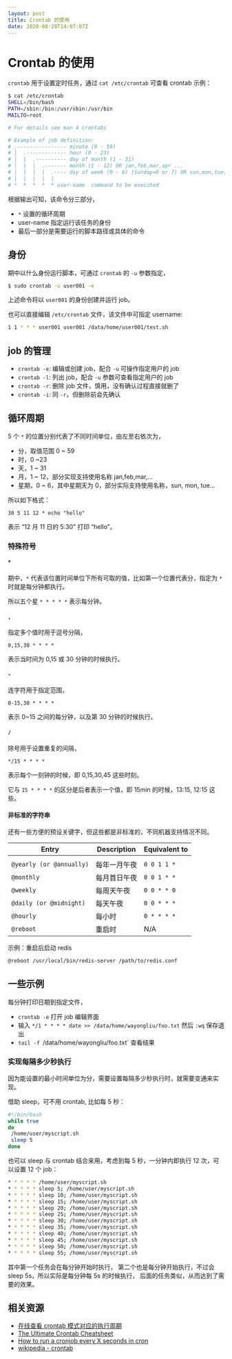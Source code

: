 ```yaml
---
layout: post
title: Crontab 的使用
date: 2020-08-28T14:07:07Z
---
```

# Crontab 的使用

`crontab` 用于设置定时任务，通过 `cat /etc/crontab` 可查看 crontab 示例： 

```sh
$ cat /etc/crontab 
SHELL=/bin/bash
PATH=/sbin:/bin:/usr/sbin:/usr/bin
MAILTO=root

# For details see man 4 crontabs

# Example of job definition:
# .---------------- minute (0 - 59)
# |  .------------- hour (0 - 23)
# |  |  .---------- day of month (1 - 31)
# |  |  |  .------- month (1 - 12) OR jan,feb,mar,apr ...
# |  |  |  |  .---- day of week (0 - 6) (Sunday=0 or 7) OR sun,mon,tue,wed,thu,fri,sat
# |  |  |  |  |
# *  *  *  *  * user-name  command to be executed
```

根据输出可知，该命令分三部分，

- `*` 设置的循环周期
- user-name 指定运行该任务的身份
- 最后一部分是需要运行的脚本路径或具体的命令


## 身份

期中以什么身份运行脚本，可通过 `crontab` 的 `-u` 参数指定，

```sh
$ sudo crontab -u user001 -e
```

上述命令将以 `user001` 的身份创建并运行 job。

也可以直接编辑 `/etc/crontab` 文件，该文件中可指定 username:

```sh
1 1 * * * user001 user001 /data/home/user001/test.sh
```

## job 的管理

- `crontab -e`: 编辑或创建 job，配合 `-u` 可操作指定用户的 job
- `crontab -l`: 列出 job，配合 `-u` 参数可查看指定用户的 job
- `crontab -r`: 删除 job 文件，慎用，没有确认过程直接就删了
- `crontab -i`: 同 `-r`，但删除前会先确认

## 循环周期

5 个 `*` 的位置分别代表了不同时间单位，由左至右依次为，

- 分，取值范围 0 ~ 59
- 时，0 ~23
- 天，1 ~ 31
- 月，1 ~ 12，部分实现支持使用名称 jan,feb,mar,…
- 星期，0 ~ 6，其中星期天为 0，部分实际支持使用名称，sun, mon, tue…

所以如下格式：

```
30 5 11 12 * echo "hello"
```

表示 “12 月 11 日的 5:30” 打印 “hello”。

### 特殊符号

#### `*`

期中，`*` 代表该位置时间单位下所有可取的值，比如第一个位置代表分，指定为 `*` 时就是每分钟都执行。

所以五个星 `* * * * *` 表示每分钟。

#### `,`

指定多个值时用于逗号分隔，

```
0,15,30 * * * *
```

表示当时间为 0,15 或 30 分钟的时候执行。

#### `-`

连字符用于指定范围，

```
0-15,30 * * * *
```

表示 0~15 之间的每分钟，以及第 30 分钟的时候执行。

#### `/`

除号用于设置重复的间隔，

```
*/15 * * * *
```

表示每个一刻钟的时候，即 0,15,30,45 这些时刻。

它与 `15 * * * *` 的区分是后者表示一个值，即 15min 的时候，13:15, 12:15 这些。

#### 非标准的字符串

还有一些方便的预设关键字，但这些都是非标准的，不同机器支持情况不同。

| Entry                    | Description                                                | Equivalent to |
| ------------------------ | ---------------------------------------------------------- | ------------- |
|  |
| `@yearly (or @annually)` | 每年一月午夜                  | `0 0 1 1 *`   |
| `@monthly`               | 每月首日午夜 | `0 0 1 * *`   |
| `@weekly`                | 每周天午夜              | `0 0 * * 0`   |
| `@daily (or @midnight)`  | 每天午夜                                | `0 0 * * *`   |
| `@hourly`                | 每小时              | `0 * * * *`   |
| `@reboot`                | 重启时                                             | N/A           |

示例：重启后启动 redis

```sh
@reboot /usr/local/bin/redis-server /path/to/redis.conf
```

## 一些示例

每分钟打印日期到指定文件，

- `crontab -e` 打开 job 编辑界面
- 输入 `*/1 * * * * date >> /data/home/wayongliu/foo.txt` 然后 `:wq` 保存退出 
- `tail -f `/data/home/wayongliu/foo.txt` 查看结果

### 实现每隔多少秒执行

因为能设置的最小时间单位为分，需要设置每隔多少秒执行时，就需要变通来实现。

借助 sleep，可不用 crontab, 比如每 5 秒：

```sh
#!/bin/bash
while true
do
 /home/user/myscript.sh
 sleep 5
done
```

也可以 sleep 与 crontab 结合来用，考虑到每 5 秒，一分钟内即执行 12 次，可以设置 12 个 job：

```sh
* * * * * /home/user/myscript.sh
* * * * * sleep 5; /home/user/myscript.sh
* * * * * sleep 10; /home/user/myscript.sh
* * * * * sleep 15; /home/user/myscript.sh
* * * * * sleep 20; /home/user/myscript.sh
* * * * * sleep 25; /home/user/myscript.sh
* * * * * sleep 30; /home/user/myscript.sh
* * * * * sleep 35; /home/user/myscript.sh
* * * * * sleep 40; /home/user/myscript.sh
* * * * * sleep 45; /home/user/myscript.sh
* * * * * sleep 50; /home/user/myscript.sh
* * * * * sleep 55; /home/user/myscript.sh
```

其中第一个任务会在每分钟开始时执行，
第二个也是每分钟开始执行，不过会 sleep 5s，所以实际是每分钟每 5s 的时候执行，
后面的任务类似，从而达到了需要的效果。

## 相关资源

- [在线查看 crontab 模式对应的执行周期](https://crontab.guru/)
- [The Ultimate Crontab Cheatsheet](https://www.codementor.io/@akul08/the-ultimate-crontab-cheatsheet-5op0f7o4r)
- [How to run a cronjob every X seconds in cron](http://tech.saigonist.com/b/server/how-run-cronjob-every-x-seconds-cron.html)
- [wikipedia - crontab](https://en.wikipedia.org/wiki/Cron)

